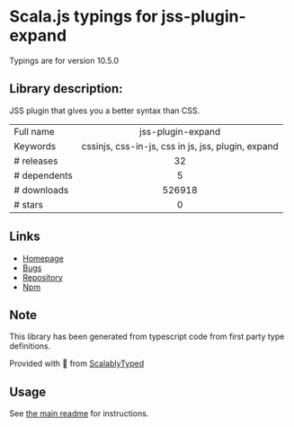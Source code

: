 
# Scala.js typings for jss-plugin-expand

Typings are for version 10.5.0

## Library description:
JSS plugin that gives you a better syntax than CSS.

|                    |                 |
| ------------------ | :-------------: |
| Full name          | jss-plugin-expand |
| Keywords           | cssinjs, css-in-js, css in js, jss, plugin, expand |
| # releases         | 32 |
| # dependents       | 5 |
| # downloads        | 526918 |
| # stars            | 0 |

## Links
- [Homepage](https://github.com/cssinjs/jss#readme)
- [Bugs](https://github.com/cssinjs/jss/issues/new?title=[jss-plugin-expand])
- [Repository](https://github.com/cssinjs/jss)
- [Npm](https://www.npmjs.com/package/jss-plugin-expand)
    


## Note
This library has been generated from typescript code from first party type definitions.

Provided with :purple_heart: from [ScalablyTyped](https://github.com/oyvindberg/ScalablyTyped)

## Usage
See [the main readme](../../readme.md) for instructions.


